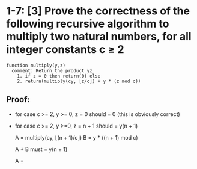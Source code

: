# 1-7: [3] Prove the correctness of the following recursive algorithm to multiply two natural numbers, for all integer constants c ≥ 2

    function multiply(y,z)
      comment: Return the product yz
        1. if z = 0 then return(0) else
        2. return(multiply(cy, ⌊z/c⌋) + y * (z mod c))

## Proof:

- for case c >= 2, y >= 0, z = 0 should = 0 (this is obviously correct)
- for case c >= 2, y >=0, z = n + 1 should = y(n + 1)

    A = multiply(cy, ⌊(n + 1)/c⌋)
    B = y * ((n + 1) mod c)

    A + B must = y(n + 1)

    A = 
